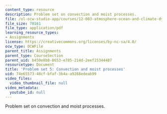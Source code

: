 ```yaml
---
content_type: resource
description: Problem set on convection and moist processes.
file: /ol-ocw-studio-app/courses/12-003-atmosphere-ocean-and-climate-dynamics-fall-2008/74e6557348cfbfaf3b4aa9288edeab99_homework5.pdf
file_size: 70161
file_type: application/pdf
learning_resource_types:
- Assignments
license: https://creativecommons.org/licenses/by-nc-sa/4.0/
ocw_type: OCWFile
parent_title: Assignments
parent_type: CourseSection
parent_uid: b450e8b8-8653-e785-214d-2eef15344487
resourcetype: Document
title: 'Problem set 5: Convection and moist processes'
uid: 74e65573-48cf-bfaf-3b4a-a9288edeab99
video_files:
  video_thumbnail_file: null
video_metadata:
  youtube_id: null
---
```

Problem set on convection and moist processes.